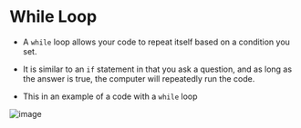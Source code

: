 # While Loop
- A `while` loop allows your code to repeat itself based on a condition you set.

- It is similar to an `if` statement in that you ask a question, and as long as the answer is true, the computer will repeatedly run the code.

- This in an example of a code with a `while` loop

![image](https://user-images.githubusercontent.com/96468875/222936328-ddf18a5c-3390-4fe9-8f0e-317a638bb5e0.png)
